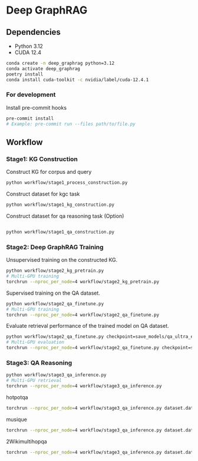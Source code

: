 # Deep GraphRAG

## Dependencies

- Python 3.12
- CUDA 12.4

```bash
conda create -n deep_graphrag python=3.12
conda activate deep_graphrag
poetry install
conda install cuda-toolkit -c nvidia/label/cuda-12.4.1
```

### For development
Install pre-commit hooks
```bash
pre-commit install
# Example: pre-commit run --files path/to/file.py
```

## Workflow

### Stage1: KG Construction
Construct KG for corpus and query
```bash
python workflow/stage1_process_construction.py
```

Construct dataset for kgc task
```bash
python workflow/stage1_kg_construction.py
```

Construct dataset for qa reasoning task (Option)
```bash

python workflow/stage1_qa_construction.py
```


### Stage2: Deep GraphRAG Training

Unsupervised training on the constructed KG.

```bash
python workflow/stage2_kg_pretrain.py
# Multi-GPU training
torchrun --nproc_per_node=4 workflow/stage2_kg_pretrain.py
```

Supervised training on the QA dataset.

```bash
python workflow/stage2_qa_finetune.py
# Multi-GPU training
torchrun --nproc_per_node=4 workflow/stage2_qa_finetune.py
```

Evaluate retrieval performance of the trained model on QA dataset.

```bash
python workflow/stage2_qa_finetune.py checkpoint=save_models/qa_ultra_epoch_20/model.pth train.num_epoch=0
# Multi-GPU evaluation
torchrun --nproc_per_node=4 workflow/stage2_qa_finetune.py checkpoint=save_models/qa_ultra_epoch_20/model.pth train.num_epoch=0
```

### Stage3: QA Reasoning
```bash
python workflow/stage3_qa_inference.py
# Multi-GPU retrieval
torchrun --nproc_per_node=4 workflow/stage3_qa_inference.py
```

hotpotqa
```bash
torchrun --nproc_per_node=4 workflow/stage3_qa_inference.py dataset.data_name=hotpotqa_test qa_prompt=hotpotqa test.evaluator._target_=deep_graphrag.evaluation.hotpot_qa_evaluator.HotpotQAEvaluator
```

musique
```bash
torchrun --nproc_per_node=4 workflow/stage3_qa_inference.py dataset.data_name=musique_test qa_prompt=musique test.evaluator._target_=deep_graphrag.evaluation.MusiqueEvaluator
```

2Wikimultihopqa
```bash
torchrun --nproc_per_node=4 workflow/stage3_qa_inference.py dataset.data_name=2wikimultihopqa_test qa_prompt=2wikimultihopqa test.evaluator._target_=deep_graphrag.evaluation.TwoWikiQAEvaluator
```
